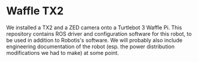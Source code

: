 # Waffle TX2

We installed a TX2 and a ZED camera onto a Turtlebot 3 Waffle Pi. This repository contains ROS driver and configuration software for this robot, to be used in addition to Robotis's software. We will probably also include engineering documentation of the robot (esp. the power distribution modifications we had to make) at some point.
